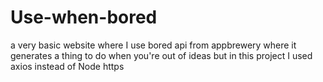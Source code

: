 # Use-when-bored
a very basic website where I use bored api from appbrewery where it generates a thing to do when you're out of ideas but in this project I used axios instead of Node https
